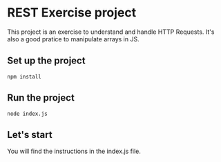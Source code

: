 # REST Exercise project
This project is an exercise to understand and handle HTTP Requests. It's also a good pratice to manipulate arrays in JS.

## Set up the project

```
npm install
```


## Run the project
```
node index.js
```


## Let's start
You will find the instructions in the index.js file.
